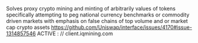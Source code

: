 Solves proxy crypto mining and minting of arbitrarily values of tokens specifically attempting to peg national currency benchmarks or commodity driven markets with emphasis on false chains of top volume and or market cap crypto assets
https://github.com/Uniswap/interface/issues/4170#issue-1314857546
ACTIVE : // client.iqmining.com
